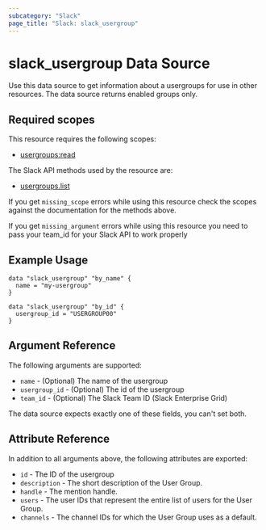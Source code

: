 ```yaml
---
subcategory: "Slack"
page_title: "Slack: slack_usergroup"
---
```


# slack_usergroup Data Source

Use this data source to get information about a usergroups for use in other
resources. The data source returns enabled groups only.

## Required scopes

This resource requires the following scopes:

- [usergroups:read](https://api.slack.com/scopes/usergroups:read)

The Slack API methods used by the resource are:

- [usergroups.list](https://api.slack.com/methods/usergroups.list)

If you get `missing_scope` errors while using this resource check the scopes against
the documentation for the methods above.

If you get `missing_argument` errors while using this resource you need to pass your team_id for your Slack API to work properly

## Example Usage

```hcl
data "slack_usergroup" "by_name" {
  name = "my-usergroup"
}

data "slack_usergroup" "by_id" {
  usergroup_id = "USERGROUP00"
}
```

## Argument Reference

The following arguments are supported:

- `name` - (Optional) The name of the usergroup
- `usergroup_id` - (Optional) The id of the usergroup
- `team_id` - (Optional) The Slack Team ID (Slack Enterprise Grid)

The data source expects exactly one of these fields, you can't set both.

## Attribute Reference

In addition to all arguments above, the following attributes are exported:

- `id` - The ID of the usergroup
- `description` - The short description of the User Group.
- `handle` - The mention handle.
- `users` - The user IDs that represent the entire list of users for the
  User Group.
- `channels` - The channel IDs for which the User Group uses as a default.
